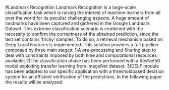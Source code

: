 #Landmark Recognition
Landmark Recognition is a large-scale classification task
which is raising the interest of machine learners from all
over the world for its peculiar challenging aspects. A huge
amount of landmarks have been captured and gathered in
the Google Landmark Dataset. This extreme classification
scenario is combined with the necessity to confirm the correctness
of the obtained prediction, since the test set contains
’tricky’ samples.
To do so, a retrieval mechanism
based on Deep Local Features is implemented. This solution
provides a full pipeline composed by three main stages:
1)A pre-processing and filtering step to
deal with constraints imposed by both time and computational
resources available;
2)The classification phase has been performed with a ResNet50 model exploiting transfer
learning from ImageNet dataset;
3)DELF module has been adapted to our specific application with a thresholdbased
decision system for an efficient verification of the predictions.
In the following paper the results will be analyzed.
